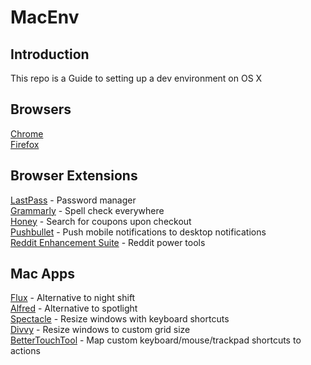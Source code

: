 # MacEnv

## Introduction
This repo is a Guide to setting up a dev environment on OS X  

## Browsers

[Chrome](https://www.google.com/chrome/browser/desktop/index.html)  
[Firefox](https://www.mozilla.org/en-US/firefox/desktop/)  

## Browser Extensions

[LastPass](https://www.lastpass.com/) - Password manager  
[Grammarly](https://www.grammarly.com/) - Spell check everywhere  
[Honey](https://www.joinhoney.com/) - Search for coupons upon checkout  
[Pushbullet](https://www.pushbullet.com/) - Push mobile notifications to desktop notifications  
[Reddit Enhancement Suite](https://redditenhancementsuite.com/) - Reddit power tools  

## Mac Apps

[Flux](https://justgetflux.com/) - Alternative to night shift  
[Alfred](https://www.alfredapp.com/) - Alternative to spotlight  
[Spectacle](https://www.spectacleapp.com/) - Resize windows with keyboard shortcuts  
[Divvy](http://mizage.com/divvy/) - Resize windows to custom grid size  
[BetterTouchTool](https://www.boastr.net/) - Map custom keyboard/mouse/trackpad shortcuts to actions  
